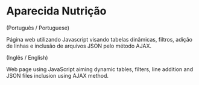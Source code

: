 # Aparecida Nutrição

(Português / Portuguese)

Página web utilizando Javascript visando tabelas dinâmicas, filtros, adição de linhas e inclusão de arquivos JSON pelo método AJAX.


(Inglês / English)

Web page using JavaScript aiming dynamic tables, filters, line addition and JSON files inclusion using AJAX method.